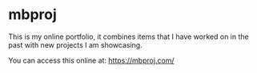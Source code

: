 # mbproj
This is my online portfolio, it combines items that I have worked on in the past with new projects I am showcasing.

You can access this online at: https://mbproj.com/
